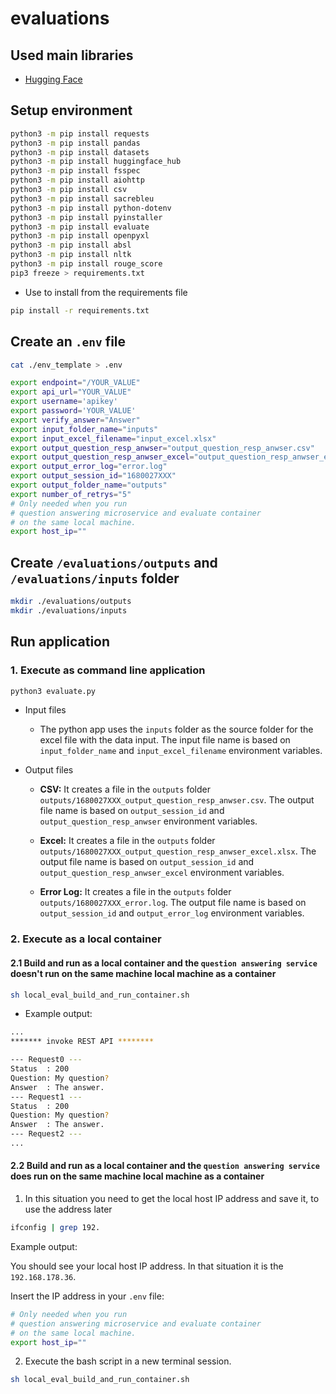 # evaluations

## Used main libraries

* [Hugging Face](https://huggingface.co/spaces/evaluate-metric/sacrebleu)

## Setup environment

```sh
python3 -m pip install requests
python3 -m pip install pandas
python3 -m pip install datasets
python3 -m pip install huggingface_hub 
python3 -m pip install fsspec 
python3 -m pip install aiohttp
python3 -m pip install csv
python3 -m pip install sacrebleu
python3 -m pip install python-dotenv
python3 -m pip install pyinstaller
python3 -m pip install evaluate
python3 -m pip install openpyxl
python3 -m pip install absl
python3 -m pip install nltk
python3 -m pip install rouge_score
pip3 freeze > requirements.txt
```

* Use to install from the requirements file

```sh
pip install -r requirements.txt
```

## Create an `.env` file

```sh
cat ./env_template > .env
```

```sh
export endpoint="/YOUR_VALUE"
export api_url="YOUR_VALUE"
export username='apikey'
export password='YOUR_VALUE'
export verify_answer="Answer"
export input_folder_name="inputs"
export input_excel_filename="input_excel.xlsx"
export output_question_resp_anwser="output_question_resp_anwser.csv"
export output_question_resp_anwser_excel="output_question_resp_anwser_excel.xlsx"
export output_error_log="error.log"
export output_session_id="1680027XXX"
export output_folder_name="outputs"
export number_of_retrys="5"
# Only needed when you run 
# question answering microservice and evaluate container
# on the same local machine.
export host_ip=""
```

## Create `/evaluations/outputs` and `/evaluations/inputs` folder

```sh
mkdir ./evaluations/outputs
mkdir ./evaluations/inputs
```

## Run application

### 1. Execute as command line application

```sh
python3 evaluate.py
```

* Input files

    * The python app uses the `inputs` folder as the source folder for the excel file with the data input. The input file name is based on `input_folder_name` and `input_excel_filename` environment variables.

* Output files

    * **CSV:** It creates a file in the `outputs` folder `outputs/1680027XXX_output_question_resp_anwser.csv`. The output file name is based on `output_session_id` and `output_question_resp_anwser` environment variables. 

    * **Excel:** It creates a file in the `outputs` folder `outputs/1680027XXX_output_question_resp_anwser_excel.xlsx`. The output file name is based on `output_session_id` and `output_question_resp_anwser_excel` environment variables.
    
    * **Error Log:** It creates a file in the `outputs` folder `outputs/1680027XXX_error.log`. The output file name is based on `output_session_id` and `output_error_log` environment variables.

### 2. Execute as a local container

#### 2.1 Build and run as a local container and the `question answering service` **doesn't run** on the same machine local machine as a container

```sh
sh local_eval_build_and_run_container.sh
```

* Example output:

```sh
...
******* invoke REST API ********

--- Request0 ---
Status  : 200
Question: My question?
Answer  : The answer.
--- Request1 ---
Status  : 200
Question: My question?
Answer  : The answer.
--- Request2 ---
...
```

#### 2.2 Build and run as a local container and the `question answering service` **does run** on the same machine local machine as a container

1. In this situation you need to get the local host IP address and save it, to use the address later 

```sh
ifconfig | grep 192.
```

Example output:

You should see your local host IP address.
In that situation it is the `192.168.178.36`.

Insert the IP address in your `.env` file:

```sh
# Only needed when you run 
# question answering microservice and evaluate container
# on the same local machine.
export host_ip=""
```

2. Execute the bash script in a new terminal session.

```sh
sh local_eval_build_and_run_container.sh
```






